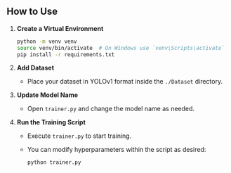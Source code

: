 ## How to Use

1. **Create a Virtual Environment**

   ```bash
   python -m venv venv
   source venv/bin/activate  # On Windows use `venv\Scripts\activate`
   pip install -r requirements.txt
   ```

2. **Add Dataset**

   * Place your dataset in YOLOv1 format inside the `./Dataset` directory.

3. **Update Model Name**

   * Open `trainer.py` and change the model name as needed.

4. **Run the Training Script**

   * Execute `trainer.py` to start training.
   * You can modify hyperparameters within the script as desired:

     ```bash
     python trainer.py
     ```


